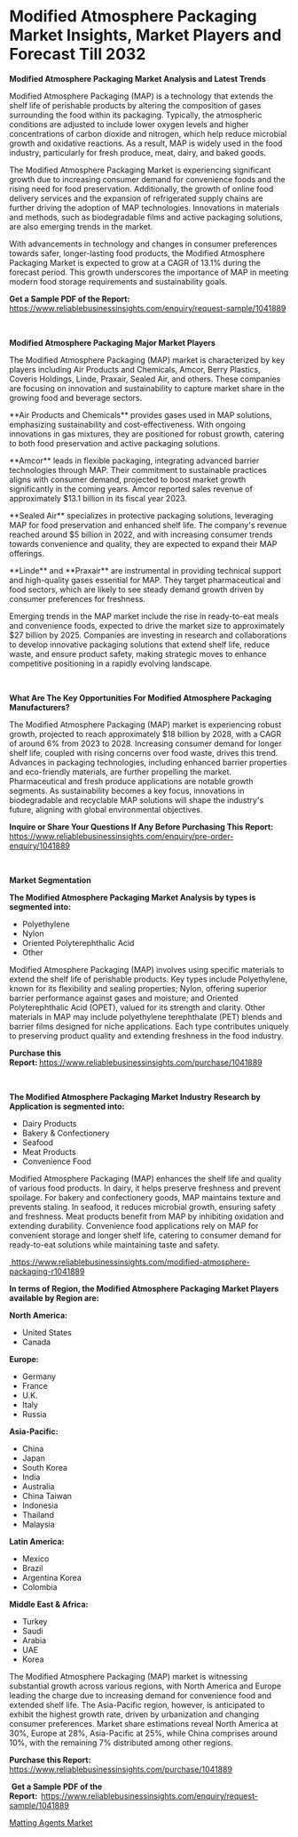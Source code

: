 <p><h1>Modified Atmosphere Packaging Market Insights, Market Players and Forecast Till 2032</h1></p><p><strong>Modified Atmosphere Packaging Market Analysis and Latest Trends</strong></p>
<p><p>Modified Atmosphere Packaging (MAP) is a technology that extends the shelf life of perishable products by altering the composition of gases surrounding the food within its packaging. Typically, the atmospheric conditions are adjusted to include lower oxygen levels and higher concentrations of carbon dioxide and nitrogen, which help reduce microbial growth and oxidative reactions. As a result, MAP is widely used in the food industry, particularly for fresh produce, meat, dairy, and baked goods.</p><p>The Modified Atmosphere Packaging Market is experiencing significant growth due to increasing consumer demand for convenience foods and the rising need for food preservation. Additionally, the growth of online food delivery services and the expansion of refrigerated supply chains are further driving the adoption of MAP technologies. Innovations in materials and methods, such as biodegradable films and active packaging solutions, are also emerging trends in the market.</p><p>With advancements in technology and changes in consumer preferences towards safer, longer-lasting food products, the Modified Atmosphere Packaging Market is expected to grow at a CAGR of 13.1% during the forecast period. This growth underscores the importance of MAP in meeting modern food storage requirements and sustainability goals.</p></p>
<p><strong>Get a Sample PDF of the Report:&nbsp;</strong> <a href="https://www.reliablebusinessinsights.com/enquiry/request-sample/1041889?utm_campaign=3050&utm_medium=2&utm_source=Github&utm_content=ia&utm_term=02042025&utm_id=modified-atmosphere-packaging">https://www.reliablebusinessinsights.com/enquiry/request-sample/1041889</a></p>
<p>&nbsp;</p>
<p><strong>Modified Atmosphere Packaging Major Market Players</strong></p>
<p><p>The Modified Atmosphere Packaging (MAP) market is characterized by key players including Air Products and Chemicals, Amcor, Berry Plastics, Coveris Holdings, Linde, Praxair, Sealed Air, and others. These companies are focusing on innovation and sustainability to capture market share in the growing food and beverage sectors.</p><p>**Air Products and Chemicals** provides gases used in MAP solutions, emphasizing sustainability and cost-effectiveness. With ongoing innovations in gas mixtures, they are positioned for robust growth, catering to both food preservation and active packaging solutions.</p><p>**Amcor** leads in flexible packaging, integrating advanced barrier technologies through MAP. Their commitment to sustainable practices aligns with consumer demand, projected to boost market growth significantly in the coming years. Amcor reported sales revenue of approximately $13.1 billion in its fiscal year 2023.</p><p>**Sealed Air** specializes in protective packaging solutions, leveraging MAP for food preservation and enhanced shelf life. The company's revenue reached around $5 billion in 2022, and with increasing consumer trends towards convenience and quality, they are expected to expand their MAP offerings.</p><p>**Linde** and **Praxair** are instrumental in providing technical support and high-quality gases essential for MAP. They target pharmaceutical and food sectors, which are likely to see steady demand growth driven by consumer preferences for freshness.</p><p>Emerging trends in the MAP market include the rise in ready-to-eat meals and convenience foods, expected to drive the market size to approximately $27 billion by 2025. Companies are investing in research and collaborations to develop innovative packaging solutions that extend shelf life, reduce waste, and ensure product safety, making strategic moves to enhance competitive positioning in a rapidly evolving landscape.</p></p>
<p>&nbsp;</p>
<p><strong>What Are The Key Opportunities For Modified Atmosphere Packaging Manufacturers?</strong></p>
<p><p>The Modified Atmosphere Packaging (MAP) market is experiencing robust growth, projected to reach approximately $18 billion by 2028, with a CAGR of around 6% from 2023 to 2028. Increasing consumer demand for longer shelf life, coupled with rising concerns over food waste, drives this trend. Advances in packaging technologies, including enhanced barrier properties and eco-friendly materials, are further propelling the market. Pharmaceutical and fresh produce applications are notable growth segments. As sustainability becomes a key focus, innovations in biodegradable and recyclable MAP solutions will shape the industry's future, aligning with global environmental objectives.</p></p>
<p><strong>Inquire or Share Your Questions If Any Before Purchasing This Report:</strong> <a href="https://www.reliablebusinessinsights.com/enquiry/pre-order-enquiry/1041889?utm_campaign=3050&utm_medium=2&utm_source=Github&utm_content=ia&utm_term=02042025&utm_id=modified-atmosphere-packaging">https://www.reliablebusinessinsights.com/enquiry/pre-order-enquiry/1041889</a></p>
<p>&nbsp;</p>
<p><strong>Market Segmentation</strong></p>
<p><strong>The Modified Atmosphere Packaging Market Analysis by types is segmented into:</strong></p>
<p><ul><li>Polyethylene</li><li>Nylon</li><li>Oriented Polyterephthalic Acid</li><li>Other</li></ul></p>
<p><p>Modified Atmosphere Packaging (MAP) involves using specific materials to extend the shelf life of perishable products. Key types include Polyethylene, known for its flexibility and sealing properties; Nylon, offering superior barrier performance against gases and moisture; and Oriented Polyterephthalic Acid (OPET), valued for its strength and clarity. Other materials in MAP may include polyethylene terephthalate (PET) blends and barrier films designed for niche applications. Each type contributes uniquely to preserving product quality and extending freshness in the food industry.</p></p>
<p><strong>Purchase this Report:&nbsp;</strong><a href="https://www.reliablebusinessinsights.com/purchase/1041889?utm_campaign=3050&utm_medium=2&utm_source=Github&utm_content=ia&utm_term=02042025&utm_id=modified-atmosphere-packaging">https://www.reliablebusinessinsights.com/purchase/1041889</a></p>
<p>&nbsp;</p>
<p><strong>The Modified Atmosphere Packaging Market Industry Research by Application is segmented into:</strong></p>
<p><ul><li>Dairy Products</li><li>Bakery & Confectionery</li><li>Seafood</li><li>Meat Products</li><li>Convenience Food</li></ul></p>
<p><p>Modified Atmosphere Packaging (MAP) enhances the shelf life and quality of various food products. In dairy, it helps preserve freshness and prevent spoilage. For bakery and confectionery goods, MAP maintains texture and prevents staling. In seafood, it reduces microbial growth, ensuring safety and freshness. Meat products benefit from MAP by inhibiting oxidation and extending durability. Convenience food applications rely on MAP for convenient storage and longer shelf life, catering to consumer demand for ready-to-eat solutions while maintaining taste and safety.</p></p>
<p><a href="https://www.reliablebusinessinsights.com/modified-atmosphere-packaging-r1041889?utm_campaign=3050&utm_medium=2&utm_source=Github&utm_content=ia&utm_term=02042025&utm_id=modified-atmosphere-packaging">&nbsp;https://www.reliablebusinessinsights.com/modified-atmosphere-packaging-r1041889</a></p>
<p><strong>In terms of Region, the Modified Atmosphere Packaging Market Players available by Region are:</strong></p>
<p>
    <p> <strong> North America: </strong>
        <ul>
            <li>United States</li>
            <li>Canada</li>
        </ul>
        </p> 
    <p> <strong> Europe: </strong>
        <ul>
            <li>Germany</li>
            <li>France</li>
            <li>U.K.</li>
            <li>Italy</li>
            <li>Russia</li>
        </ul>
        </p> 
    <p> <strong> Asia-Pacific: </strong>
        <ul>
            <li>China</li>
            <li>Japan</li>
            <li>South Korea</li>
            <li>India</li>
            <li>Australia</li>
            <li>China Taiwan</li>
            <li>Indonesia</li>
            <li>Thailand</li>
            <li>Malaysia</li>
        </ul>
        </p> 
    <p> <strong> Latin America: </strong>
        <ul>
            <li>Mexico</li>
            <li>Brazil</li>
            <li>Argentina Korea</li>
            <li>Colombia</li>
        </ul>
        </p> 
    <p> <strong> Middle East & Africa: </strong>
        <ul>
            <li>Turkey</li>
            <li>Saudi</li>
            <li>Arabia</li>
            <li>UAE</li>
            <li>Korea</li>
        </ul>
    </p>
    </p>
<p><p>The Modified Atmosphere Packaging (MAP) market is witnessing substantial growth across various regions, with North America and Europe leading the charge due to increasing demand for convenience food and extended shelf life. The Asia-Pacific region, however, is anticipated to exhibit the highest growth rate, driven by urbanization and changing consumer preferences. Market share estimations reveal North America at 30%, Europe at 28%, Asia-Pacific at 25%, while China comprises around 10%, with the remaining 7% distributed among other regions.</p></p>
<p><strong>Purchase this Report: </strong><a href="https://www.reliablebusinessinsights.com/purchase/1041889?utm_campaign=3050&utm_medium=2&utm_source=Github&utm_content=ia&utm_term=02042025&utm_id=modified-atmosphere-packaging">https://www.reliablebusinessinsights.com/purchase/1041889</a></p>
<p>&nbsp;<strong>Get a Sample PDF of the Report:&nbsp;&nbsp;</strong><a href="https://www.reliablebusinessinsights.com/enquiry/request-sample/1041889?utm_campaign=3050&utm_medium=2&utm_source=Github&utm_content=ia&utm_term=02042025&utm_id=modified-atmosphere-packaging">https://www.reliablebusinessinsights.com/enquiry/request-sample/1041889</a></p>
<p><strong></strong></p>
<p><p><a href="https://github.com/djibenesha/Market-Research-Report-List-1/blob/main/matting-agents-market.md?utm_campaign=3050&utm_medium=2&utm_source=Github&utm_content=ia&utm_term=02042025&utm_id=modified-atmosphere-packaging">Matting Agents Market</a></p></p>